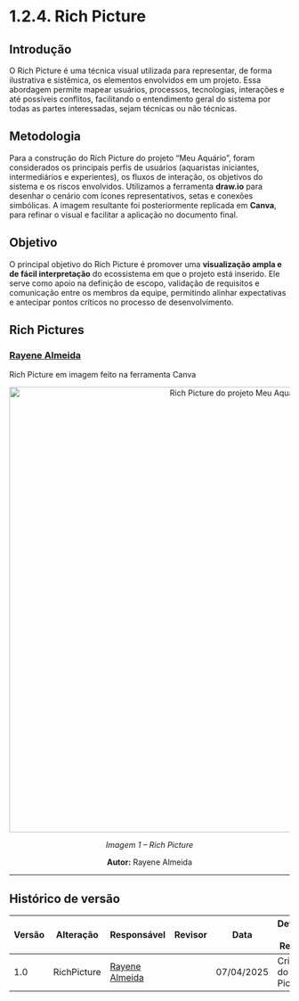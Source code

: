 # 1.2.4. Rich Picture

## Introdução  
O Rich Picture é uma técnica visual utilizada para representar, de forma ilustrativa e sistêmica, os elementos envolvidos em um projeto. Essa abordagem permite mapear usuários, processos, tecnologias, interações e até possíveis conflitos, facilitando o entendimento geral do sistema por todas as partes interessadas, sejam técnicas ou não técnicas.

## Metodologia  
Para a construção do Rich Picture do projeto “Meu Aquário”, foram considerados os principais perfis de usuários (aquaristas iniciantes, intermediários e experientes), os fluxos de interação, os objetivos do sistema e os riscos envolvidos. Utilizamos a ferramenta **draw.io** para desenhar o cenário com ícones representativos, setas e conexões simbólicas. A imagem resultante foi posteriormente replicada em **Canva**, para refinar o visual e facilitar a aplicação no documento final.

## Objetivo  
O principal objetivo do Rich Picture é promover uma **visualização ampla e de fácil interpretação** do ecossistema em que o projeto está inserido. Ele serve como apoio na definição de escopo, validação de requisitos e comunicação entre os membros da equipe, permitindo alinhar expectativas e antecipar pontos críticos no processo de desenvolvimento.

## Rich Pictures

### [Rayene Almeida](https://github.com/rayenealmeida)
Rich Picture em imagem feito na ferramenta Canva

<p align="center">
  <img src="Base/assets/MeuAquario.png" width="800px" alt="Rich Picture do projeto Meu Aquário">
</p>
<p align="center"><em>Imagem 1 – Rich Picture </em></p>
<p align="center"><strong>Autor:</strong> Rayene Almeida</p>

---

## Histórico de versão

| Versão | Alteração | Responsável| Revisor | Data | Detalhes da Revisão |
|-----|-----|------|---------|-----|-----|
| 1.0  | RichPicture| [Rayene Almeida](https://github.com/rayenealmeida) |   | 07/04/2025 | Criação do Rich Picture |
